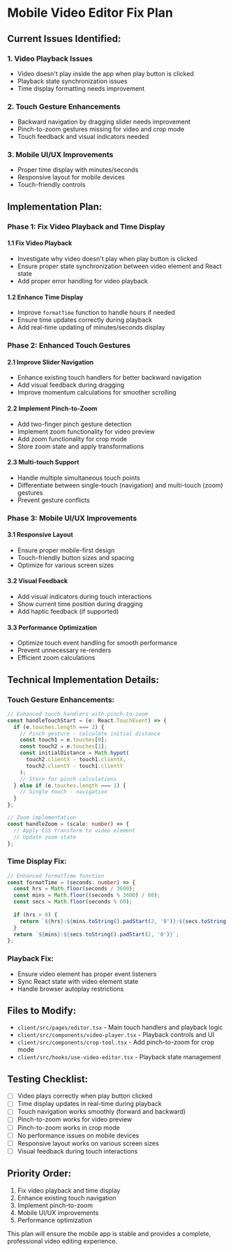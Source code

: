 # Mobile Video Editor Fix Plan

## Current Issues Identified:

### 1. Video Playback Issues
- Video doesn't play inside the app when play button is clicked
- Playback state synchronization issues
- Time display formatting needs improvement

### 2. Touch Gesture Enhancements
- Backward navigation by dragging slider needs improvement
- Pinch-to-zoom gestures missing for video and crop mode
- Touch feedback and visual indicators needed

### 3. Mobile UI/UX Improvements
- Proper time display with minutes/seconds
- Responsive layout for mobile devices
- Touch-friendly controls

## Implementation Plan:

### Phase 1: Fix Video Playback and Time Display

#### 1.1 Fix Video Playback
- Investigate why video doesn't play when play button is clicked
- Ensure proper state synchronization between video element and React state
- Add proper error handling for video playback

#### 1.2 Enhance Time Display
- Improve `formatTime` function to handle hours if needed
- Ensure time updates correctly during playback
- Add real-time updating of minutes/seconds display

### Phase 2: Enhanced Touch Gestures

#### 2.1 Improve Slider Navigation
- Enhance existing touch handlers for better backward navigation
- Add visual feedback during dragging
- Improve momentum calculations for smoother scrolling

#### 2.2 Implement Pinch-to-Zoom
- Add two-finger pinch gesture detection
- Implement zoom functionality for video preview
- Add zoom functionality for crop mode
- Store zoom state and apply transformations

#### 2.3 Multi-touch Support
- Handle multiple simultaneous touch points
- Differentiate between single-touch (navigation) and multi-touch (zoom) gestures
- Prevent gesture conflicts

### Phase 3: Mobile UI/UX Improvements

#### 3.1 Responsive Layout
- Ensure proper mobile-first design
- Touch-friendly button sizes and spacing
- Optimize for various screen sizes

#### 3.2 Visual Feedback
- Add visual indicators during touch interactions
- Show current time position during dragging
- Add haptic feedback (if supported)

#### 3.3 Performance Optimization
- Optimize touch event handling for smooth performance
- Prevent unnecessary re-renders
- Efficient zoom calculations

## Technical Implementation Details:

### Touch Gesture Enhancements:
```typescript
// Enhanced touch handlers with pinch-to-zoom
const handleTouchStart = (e: React.TouchEvent) => {
  if (e.touches.length === 2) {
    // Pinch gesture - calculate initial distance
    const touch1 = e.touches[0];
    const touch2 = e.touches[1];
    const initialDistance = Math.hypot(
      touch2.clientX - touch1.clientX,
      touch2.clientY - touch1.clientY
    );
    // Store for pinch calculations
  } else if (e.touches.length === 1) {
    // Single touch - navigation
  }
};

// Zoom implementation
const handleZoom = (scale: number) => {
  // Apply CSS transform to video element
  // Update zoom state
};
```

### Time Display Fix:
```typescript
// Enhanced formatTime function
const formatTime = (seconds: number) => {
  const hrs = Math.floor(seconds / 3600);
  const mins = Math.floor((seconds % 3600) / 60);
  const secs = Math.floor(seconds % 60);
  
  if (hrs > 0) {
    return `${hrs}:${mins.toString().padStart(2, '0')}:${secs.toString().padStart(2, '0')}`;
  }
  return `${mins}:${secs.toString().padStart(2, '0')}`;
};
```

### Playback Fix:
- Ensure video element has proper event listeners
- Sync React state with video element state
- Handle browser autoplay restrictions

## Files to Modify:
- `client/src/pages/editor.tsx` - Main touch handlers and playback logic
- `client/src/components/video-player.tsx` - Playback controls and UI
- `client/src/components/crop-tool.tsx` - Add pinch-to-zoom for crop mode
- `client/src/hooks/use-video-editor.tsx` - Playback state management

## Testing Checklist:
- [ ] Video plays correctly when play button clicked
- [ ] Time display updates in real-time during playback
- [ ] Touch navigation works smoothly (forward and backward)
- [ ] Pinch-to-zoom works for video preview
- [ ] Pinch-to-zoom works in crop mode
- [ ] No performance issues on mobile devices
- [ ] Responsive layout works on various screen sizes
- [ ] Visual feedback during touch interactions

## Priority Order:
1. Fix video playback and time display
2. Enhance existing touch navigation
3. Implement pinch-to-zoom
4. Mobile UI/UX improvements
5. Performance optimization

This plan will ensure the mobile app is stable and provides a complete, professional video editing experience.

